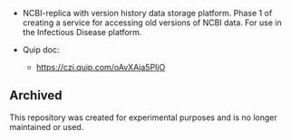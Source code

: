 * NCBI-replica with version history data storage platform. Phase 1 of creating a service for accessing old versions of NCBI data. For use in the Infectious Disease platform.

* Quip doc:
  - https://czi.quip.com/oAvXAja5PIjO

## Archived

This repository was created for experimental purposes and is no longer maintained or used.
